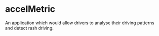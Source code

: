 # accelMetric
An application which would allow drivers to analyse their driving patterns and detect rash driving.
